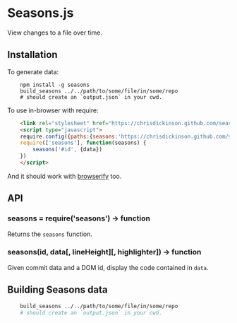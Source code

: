 # Seasons.js

View changes to a file over time.

## Installation

To generate data:

````
    npm install -g seasons
    build_seasons ../../path/to/some/file/in/some/repo
    # should create an `output.json` in your cwd.
````

To use in-browser with require:

````html
    <link rel="stylesheet" href="https://chrisdickinson.github.com/seasons/media/css/seasons.css" />
    <script type="javascript">
    require.config({paths:{seasons:'https://chrisdickinson.github.com/seasons/media/js/seasons.min'}})
    require(['seasons'], function(seasons) {
        seasons('#id', {data})
    })
    </script>
````

And it should work with [browserify](https://github.com/substack/browserify) too.

## API

### seasons = require('seasons') -> function

Returns the `seasons` function.

### seasons(id, data[, lineHeight][, highlighter]) -> function

Given commit data and a DOM id, display the code contained in `data`.

## Building Seasons data

````bash
    build_seasons ../../path/to/some/file/in/some/repo
    # should create an `output.json` in your cwd.
````

